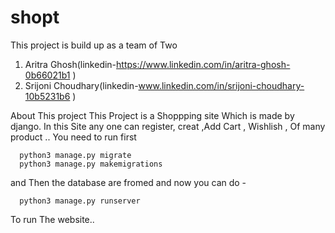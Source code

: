 # shopt
This project is build up as a team of Two 
 1. Aritra Ghosh(linkedin-https://www.linkedin.com/in/aritra-ghosh-0b66021b1 )
 2. Srijoni Choudhary(linkedin-www.linkedin.com/in/srijoni-choudhary-10b5231b6 )
 
 
 
 About This project
      This Project is a Shoppping site Which is made by django. In this Site any one can register, creat ,Add Cart , Wishlish , Of many product ..
 You need to run first 
     
      python3 manage.py migrate
      python3 manage.py makemigrations
 and Then the database are fromed and now you can do -
 
      python3 manage.py runserver
      
      
 To run The website..
 

